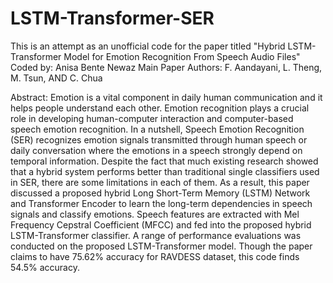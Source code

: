 # LSTM-Transformer-SER
This is an attempt as an unofficial code for the paper titled "Hybrid LSTM-Transformer Model for Emotion Recognition From Speech Audio Files" 
Coded by: Anisa Bente Newaz
Main Paper Authors: F. Aandayani, L. Theng, M. Tsun, AND C. Chua

Abstract: Emotion is a vital component in daily human communication and it helps people understand each other. Emotion recognition plays a crucial role in developing human-computer interaction and
computer-based speech emotion recognition. In a nutshell, Speech Emotion Recognition (SER) recognizes emotion signals transmitted through human speech or daily conversation where the emotions in a speech strongly depend on temporal information. Despite the fact that much existing research showed that a hybrid system performs better than traditional single classifiers used in SER, there are some limitations in each of them. As a result, this paper discussed a proposed hybrid Long Short-Term Memory (LSTM) Network and Transformer Encoder to learn the long-term dependencies in speech signals and classify emotions. Speech features are extracted with Mel Frequency Cepstral Coefficient (MFCC) and fed into the proposed hybrid LSTM-Transformer classifier. A range of performance evaluations was conducted on the proposed LSTM-Transformer model. Though the paper claims to have 75.62% accuracy for RAVDESS dataset, this code finds 54.5% accuracy. 

